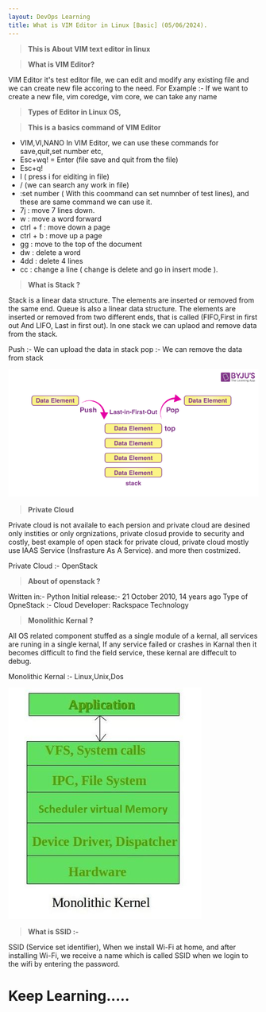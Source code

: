 ```yaml
---
layout: DevOps Learning
title: What is VIM Editor in Linux [Basic] (05/06/2024).  
---
```


> **This is About VIM text editor in linux**

> **What is VIM Editor?**

  VIM Editor it's test editor file, we can edit and modify any existing file and we can create new file accoring to the need.
  For Example :- If we want to create a new file, vim coredge, vim core, we can take any name

> **Types of Editor in Linux OS,**

> **This is a basics command of VIM Editor**

- VIM,VI,NANO
  In VIM Editor, we can use these commands for save,quit,set number etc,
- Esc+wq! = Enter (file save and quit from the file)
- Esc+q!
- I ( press i for eiditing in file)
- / (we can search any work in file)
- :set number ( With this coommand can set numnber of test lines), and these are same command we can use it.
- 7j : move 7 lines down.
- w : move a word forward
- ctrl + f : move down a page
- ctrl + b : move up a page
- gg : move to the top of the document
- dw : delete a word
- 4dd : delete 4 lines
- cc : change a line ( change is delete and go in insert mode ). 

> **What is Stack ?**

Stack is a linear data structure. The elements are inserted or removed from the same end. Queue is also a linear data structure. The elements are inserted or removed from two different ends, that is called (FIFO,First in first out And LIFO, Last in first out). In one stack we can uplaod and remove data from the stack.

 Push :- We can upload the data in stack
 pop :- We can remove the data from stack 

 ![You can Understand from this iamges for stack](../images/Stack.png)

 > **Private Cloud**

Private cloud is not availale to each persion and private cloud are desined only instities or only orgnizations, private closud provide to security and costly, best example of open stack for private cloud, private cloud mostly use IAAS Service (Insfrasture As A Service). and more then costmized.

Private Cloud :- OpenStack 

> **About of openstack ?**

Written in:- Python
Initial release:- 21 October 2010, 14 years ago
Type of OpneStack :- Cloud
Developer: Rackspace Technology

> **Monolithic Kernal ?**

All OS related component stuffed as a single module of a kernal, all services are runing in a single kernal, If any service failed or crashes in Karnal then it becomes difficult to find the field service, these kernal are diffecult to debug.

Monolithic Kernal :- Linux,Unix,Dos

![This is a monolithik kernal for your understanding](../images/mono.jpeg)

> **What is SSID :-**

SSID (Service set identifier), When we install Wi-Fi at home, and after installing Wi-Fi, we receive a name which is called SSID when we login to the wifi by entering the password.

# **Keep Learning.....** 

